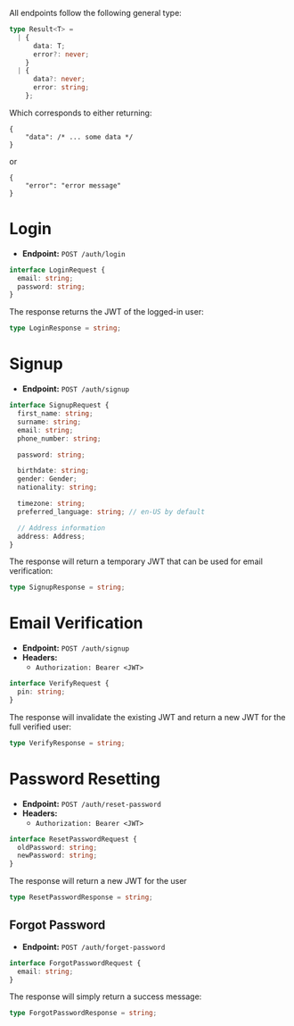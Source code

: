 
All endpoints follow the following general type:
```ts
type Result<T> =
  | {
      data: T;
      error?: never;
    }
  | {
      data?: never;
      error: string;
    };
```

Which corresponds to either returning:
```json5
{
    "data": /* ... some data */
}
```
or
```json5
{
    "error": "error message"
}
```

# Login
- **Endpoint:** `POST /auth/login`

```ts
interface LoginRequest {
  email: string;
  password: string;
}
```

The response returns the JWT of the logged-in user:
```ts
type LoginResponse = string;
```

# Signup
- **Endpoint:** `POST /auth/signup`

```ts
interface SignupRequest {
  first_name: string;
  surname: string;
  email: string;
  phone_number: string;

  password: string;

  birthdate: string;
  gender: Gender;
  nationality: string;

  timezone: string;
  preferred_language: string; // en-US by default

  // Address information
  address: Address;
}
```

The response will return a temporary JWT that can be used for email verification:

```ts
type SignupResponse = string;
```

# Email Verification
- **Endpoint:** `POST /auth/signup`
- **Headers:**
    - `Authorization: Bearer <JWT>`

```ts
interface VerifyRequest {
  pin: string;
}
```

The response will invalidate the existing JWT and return a new JWT for the full verified user:

```ts
type VerifyResponse = string;
```

# Password Resetting
- **Endpoint:** `POST /auth/reset-password`
- **Headers:**
    - `Authorization: Bearer <JWT>`

```ts
interface ResetPasswordRequest {
  oldPassword: string;
  newPassword: string;
}
```

The response will return a new JWT for the user
```ts
type ResetPasswordResponse = string;
```

## Forgot Password
- **Endpoint:** `POST /auth/forget-password`

```ts
interface ForgotPasswordRequest {
  email: string;
}
```

The response will simply return a success message:
```ts
type ForgotPasswordResponse = string;
```

